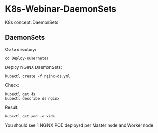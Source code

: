 # K8s-Webinar-DaemonSets
K8s concept: DaemonSets

## DaemonSets

Go to directory:
```
cd Deploy-Kubernetes
```

Deploy NGINX DaemonSets:
```
kubectl create -f nginx-ds.yml
```

Check:
```
kubectl get ds
kubectl describe ds nginx
```

Result:
```
kubectl get pod -o wide
```
You should see 1 NGINX POD deployed per Master node and Worker node
